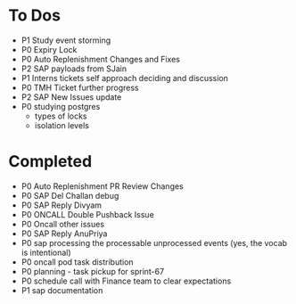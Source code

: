 # To Dos
- P1 Study event storming
- P0 Expiry Lock
- P0 Auto Replenishment Changes and Fixes
- P2 SAP payloads from SJain
- P1 Interns tickets self approach deciding and discussion
- P0 TMH Ticket further progress
- P2 SAP New Issues update
- P0 studying postgres 
  - types of locks
  - isolation levels

# Completed
- P0 Auto Replenishment PR Review Changes
- P0 SAP Del Challan debug
- P0 SAP Reply Divyam
- P0 ONCALL Double Pushback Issue
- P0 Oncall other issues
- P0 SAP Reply AnuPriya
- P0 sap processing the processable unprocessed events (yes, the vocab is intentional)
- P0 oncall pod task distribution
- P0 planning - task pickup for sprint-67
- P0 schedule call with Finance team to clear expectations
- P1 sap documentation
